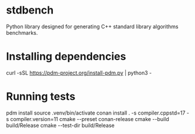 # stdbench
Python library designed for generating C++ standard library algorithms benchmarks.

# Installing dependencies

curl -sSL https://pdm-project.org/install-pdm.py | python3 -

# Running tests
pdm install
source .venv/bin/activate
conan install . -s compiler.cppstd=17 -s compiler.version=11 
cmake --preset conan-release
cmake --build build/Release
cmake --test-dir build/Release

